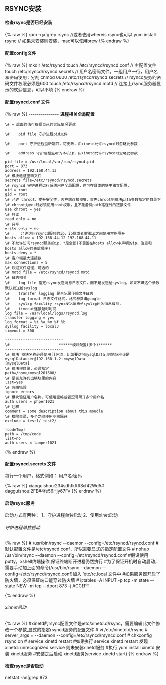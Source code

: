 ## RSYNC安装 ##
#### 检查rsync是否已经安装 ####

  {% raw %}
    rpm -qa|grep rsync  //或者使用whereis rsync也可以
    yum install rsync     // 如果未安装则安装，mac可以使用brew
  {% endraw %}
  
#### 配置config文件 ####

  {% raw %}
    mkdir /etc/rsyncd
    touch /etc/rsyncd/rsyncd.conf         // 主配置文件
    touch /etc/rsyncd/rsyncd.secrets      // 用户名密码文件，一组用户一行，用户名和密码使用 : 分割
    chmod 0600 /etc/rsyncd/rsyncd.secrets  // rsyncd服务的密码文件权限必须是600
    touch /etc/rsyncd/rsyncd.motd          // 连接上rsync服务器显示的欢迎信息，可以不填
  {% endraw %}
  
#### 配置rsyncd.conf 文件 ####

  {% raw %}
    ---------------
                     ******进程相关全局配置******
  
  
    \# = 后面的值可根据自己的实际情况更改

    \#    pid file 守护进程pid文件

    \#    port 守护进程监听端口，可更改，由xinetd允许rsyncd时忽略此参数

    \#    address 守护进程监听的本机ip，由xinetd允许rsyncd时忽略此参数

    pid file = /usr/local/var/run/rsyncd.pid
    port = 873
    address = 192.168.44.13
    \# 模块验证密码文件
    secrets file=/etc/rsyncd/rsyncd.secrets
    \# rsyncd 守护进程运行系统用户全局配置，也可在具体的块中独立配置,
    uid = root
    gid = root
    \# 允许 chroot，提升安全性，客户端连接模块，首先chroot到模块path参数指定的目录下
    \# chroot为yes时必须使用root权限，且不能备份path路径外的链接文件
    use chroot = yes
    \# 只读
    read only = no
    \# 只写
    write only = no
    \#     允许访问rsyncd服务的ip，ip端或者单独ip之间使用空格隔开
    hosts allow = 192.168.44.12 192.168.44.11
    \# 不允许访问rsyncd服务的ip，*是全部(不涵盖在hosts allow中声明的ip，注意和hosts allow的先后顺序)
    hosts deny = *
    \# 客户端最大连接数
    max connections = 5
    \# 欢迎文件路径，可选的
    \# motd file = /etc/rsyncd/rsyncd.motd
    \# 日志相关
    \#    log file 指定rsync发送消息日志文件，而不是发送给syslog，如果不填这个参数默认发送给syslog
    \#    transfer logging 是否记录传输文件日志
    \#    log format 日志文件格式，格式参数请google
    \#    syslog facility rsync发送消息给syslog时的消息级别，
    \#    timeout连接超时时间
    log file = /usr/local/logs/rsyncd.log
    transfer logging = yes
    log format = %t %a %m %f %b
    syslog facility = local3
    timeout = 300

    --------------------------
    \#                      ******模块配置(多个)******
    --------------------------
    \# 模块 模块名称必须使用[]环绕，比如要访问mysqlData,则地址应该是mysqlDatauser@192.168.1.2::mysqlData
    [mysqlData]
    \# 模块根目录，必须指定
    path=/home/mysql201608/
    \# 是否允许列出模块里的内容
    list=yes
    \# 忽略错误
    ignore errors
    \# 模块验证用户名称，可使用空格或者逗号隔开多个用户名
    auth users = phper1021
    \# 注释
    comment = some description about this moudle
    \# 排除目录，多个之间使用空格隔开
    exclude = test1/ test2/

    [codeTmp]
    path = /tmp/code
    list=no
    auth users = lamper1021

  {% endraw %}
  
#### 配置rsyncd.secrets 文件 ####
每行一个用户，格式例如：  用户名:密码

  {% raw %}
    xiaoguishou:234sdhfkR#Sxf42Wd5#
    dagguishou:2FE#4fe56Hjy67Fv
  {% endraw %}
  
#### 启动rsync服务 ####

启动方式有两种：
1、守护进程单独启动
2、使用xinet启动

###### 守护进程单独启动 ######

  {% raw %}
    \# /usr/bin/rsync --daemon --config=/etc/rsyncd/rsyncd.conf       \#默认配置文件是/etc/rsyncd.conf，所以需要显式的指定配置文件
    \# nohup /usr/bin/rsync --daemon --config=/etc/rsyncd/rsyncd.conf    \#假设使用putty，xshell终端操作,保证终端断开进程仍然执行
    \#为了保证开机时自动启动，需要手动加上面的命令(/usr/bin/rsync --daemon --config=/etc/rsyncd/rsyncd.conf)加入 /etc/rc.local 文件中
    \#如果服务器开启了防火墙，必须保证端口能穿过防火墙
    \# iptables -A INPUT -p tcp -m state --state NEW  -m tcp --dport 873 -j ACCEPT

{% endraw %}

###### xinnet启动 ######

  {% raw %}
      \#xinetd的rsync配置文件是/etc/xinetd.d/rsync，需要编辑此文件修改一个参数,显式的指定rsyncd服务的配置文件
    \# vi /etc/xinetd.d/rsync
    \# server_args     = --daemon --config=/etc/rsyncd/rsyncd.conf
    \# chkconfig rsync on
    \# service xinetd restart
    \#如果执行 service xinetd restart 发现 xinetd: unrecognized service 则未安装xinetd服务
    \#执行 yum install xinetd 安装 xinetd服务
    \#安装之后启动 xinetd服务(service xinetd start)
  {% endraw %}
  
#### 检查rsync是否启动 ####

netstat -an|grep 873
